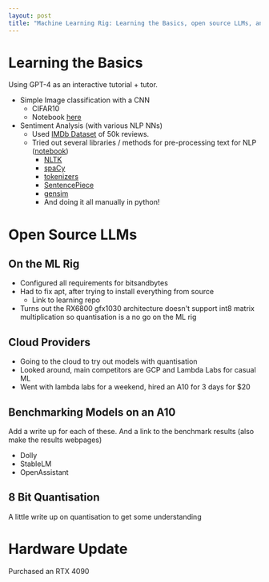 ```yaml
---
layout: post
title: "Machine Learning Rig: Learning the Basics, open source LLMs, and a hardware update"
---
```


# Learning the Basics

Using GPT-4 as an interactive tutorial + tutor.

* Simple Image classification with a CNN
    * CIFAR10
    * Notebook [here](https://github.com/jerome3o/pytorch-tut/blob/master/tut/image_recognition/conv_net.ipynb)
* Sentiment Analysis (with various NLP NNs)
    * Used [IMDb Dataset](https://www.kaggle.com/datasets/lakshmi25npathi/imdb-dataset-of-50k-movie-reviews) of 50k reviews.
    * Tried out several libraries / methods for pre-processing text for NLP ([notebook](https://github.com/jerome3o/pytorch-tut/blob/master/tut/sentiment_analysis/1_1_pre_processing_learning.ipynb))
        * [NLTK](https://www.nltk.org/)
        * [spaCy](https://spacy.io/)
        * [tokenizers](https://huggingface.co/docs/tokenizers/index)
        * [SentencePiece](https://github.com/google/sentencepiece)
        * [gensim](https://radimrehurek.com/gensim/)
        * And doing it all manually in python!

# Open Source LLMs

## On the ML Rig

* Configured all requirements for bitsandbytes
* Had to fix apt, after trying to install everything from source
    * Link to learning repo
* Turns out the RX6800 gfx1030 architecture doesn't support int8 matrix multiplication so quantisation is a no go on the ML rig

## Cloud Providers

* Going to the cloud to try out models with quantisation
* Looked around, main competitors are GCP and Lambda Labs for casual ML
* Went with lambda labs for a weekend, hired an A10 for 3 days for $20

## Benchmarking Models on an A10

Add a write up for each of these. And a link to the benchmark results (also make the results webpages)

* Dolly
* StableLM
* OpenAssistant

## 8 Bit Quantisation

A little write up on quantisation to get some understanding


# Hardware Update

Purchased an RTX 4090
